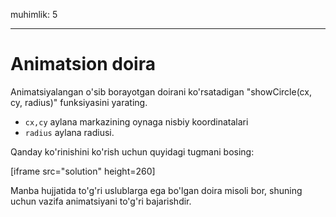 muhimlik: 5

---

# Animatsion doira

Animatsiyalangan o'sib borayotgan doirani ko'rsatadigan "showCircle(cx, cy, radius)" funksiyasini yarating.

- `cx,cy` aylana markazining oynaga nisbiy koordinatalari
- `radius` aylana radiusi.

Qanday ko'rinishini ko'rish uchun quyidagi tugmani bosing:

[iframe src="solution" height=260]

Manba hujjatida to'g'ri uslublarga ega bo'lgan doira misoli bor, shuning uchun vazifa animatsiyani to'g'ri bajarishdir.
